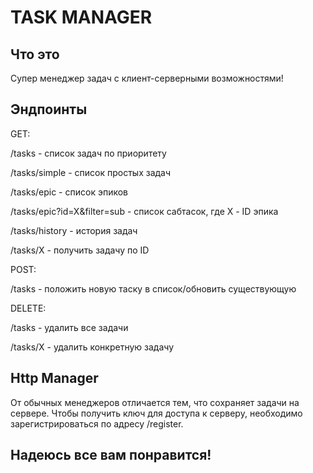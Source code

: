 # TASK MANAGER

## Что это

Супер менеджер задач с клиент-серверными возможностями!

## Эндпоинты

GET:

/tasks - список задач по приоритету

/tasks/simple - список простых задач 

/tasks/epic - список эпиков

/tasks/epic?id=X&filter=sub - список сабтасок, где Х - ID эпика

/tasks/history - история задач

/tasks/X - получить задачу по ID

POST:

/tasks - положить новую таску в список/обновить существующую

DELETE:

/tasks - удалить все задачи

/tasks/X - удалить конкретную задачу


## Http Manager

От обычных менеджеров отличается тем, что сохраняет задачи на сервере.
Чтобы получить ключ для доступа к серверу, необходимо зарегистрироваться
по адресу /register. 

## Надеюсь все вам понравится!